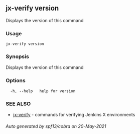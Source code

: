 ## jx-verify version

Displays the version of this command

### Usage

```
jx-verify version
```

### Synopsis

Displays the version of this command

### Options

```
  -h, --help   help for version
```

### SEE ALSO

* [jx-verify](jx-verify.md)	 - commands for verifying Jenkins X environments

###### Auto generated by spf13/cobra on 20-May-2021
